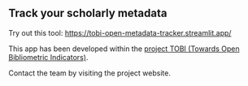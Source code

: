 ## Track your scholarly metadata 

Try out this tool: https://tobi-open-metadata-tracker.streamlit.app/

This app has been developed within the [project TOBI (Towards Open Bibliometric Indicators)](https://eth-library.github.io/tobi/). 

Contact the team by visiting the project website. 
